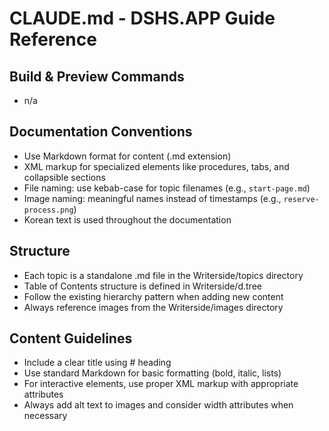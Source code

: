 # CLAUDE.md - DSHS.APP Guide Reference

## Build & Preview Commands
- n/a

## Documentation Conventions
- Use Markdown format for content (.md extension)
- XML markup for specialized elements like procedures, tabs, and collapsible sections
- File naming: use kebab-case for topic filenames (e.g., `start-page.md`)
- Image naming: meaningful names instead of timestamps (e.g., `reserve-process.png`)
- Korean text is used throughout the documentation

## Structure
- Each topic is a standalone .md file in the Writerside/topics directory
- Table of Contents structure is defined in Writerside/d.tree
- Follow the existing hierarchy pattern when adding new content
- Always reference images from the Writerside/images directory

## Content Guidelines
- Include a clear title using # heading
- Use standard Markdown for basic formatting (bold, italic, lists)
- For interactive elements, use proper XML markup with appropriate attributes
- Always add alt text to images and consider width attributes when necessary